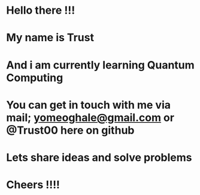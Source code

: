 # Hello there !!!
# My name is Trust
# And i am currently learning Quantum Computing
# You can get in touch with me via mail; yomeoghale@gmail.com or @Trust00 here on github
# Lets share ideas and solve problems
# Cheers !!!!
